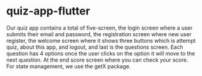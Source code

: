# quiz-app-flutter
Our quiz app contains a total of five-screen, the login screen where a user submits their email and password, the registration screen where new user register, the welcome screen where it shows three buttons which is attempt quiz, about this app, and logout, and last is the questions screen. Each question has 4 options once the user clicks on the option it will move to the next question. At the end score screen where you can check your score. For state management, we use the getX package.
